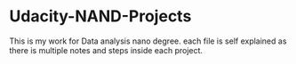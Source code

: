 # Udacity-NAND-Projects

This is my work for Data analysis nano degree. each file is self explained as there is multiple notes and steps inside each project. 
